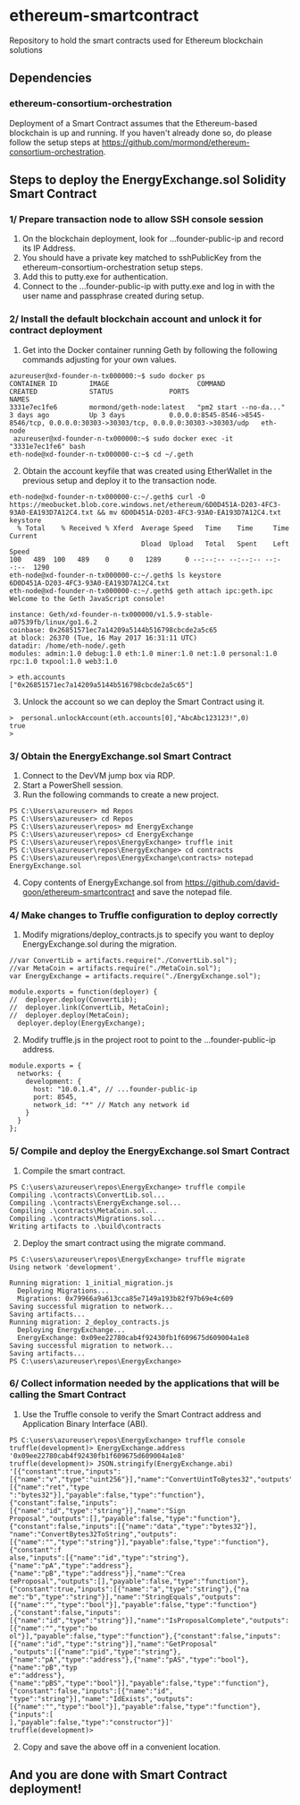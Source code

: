 # ethereum-smartcontract
Repository to hold the smart contracts used for Ethereum blockchain solutions

## Dependencies
### ethereum-consortium-orchestration
Deployment of a Smart Contract assumes that the Ethereum-based blockchain is up and running. If you haven't already done so, do please follow the setup steps at https://github.com/mormond/ethereum-consortium-orchestration.

## Steps to deploy the EnergyExchange.sol Solidity Smart Contract
### 1/ Prepare transaction node to allow SSH console session

1. On the blockchain deployment, look for ...founder-public-ip and record its IP Address.
2. You should have a private key matched to sshPublicKey from the ethereum-consortium-orchestration setup steps.
3. Add this to putty.exe for authentication.
4. Connect to the ...founder-public-ip with putty.exe and log in with the user name and passphrase created during setup.

### 2/ Install the default blockchain account and unlock it for contract deployment

1. Get into the Docker container running Geth by following the following commands adjusting for your own values.
```
azureuser@xd-founder-n-tx000000:~$ sudo docker ps
CONTAINER ID        IMAGE                      COMMAND                  CREATED             STATUS              PORTS                                                                                  NAMES
3331e7ec1fe6        mormond/geth-node:latest   "pm2 start --no-da..."   3 days ago          Up 3 days           0.0.0.0:8545-8546->8545-8546/tcp, 0.0.0.0:30303->30303/tcp, 0.0.0.0:30303->30303/udp   eth-node
 azureuser@xd-founder-n-tx000000:~$ sudo docker exec -it "3331e7ec1fe6" bash
eth-node@xd-founder-n-tx000000-c:~$ cd ~/.geth
```

2. Obtain the account keyfile that was created using EtherWallet in the previous setup and deploy it to the transaction node.
```
eth-node@xd-founder-n-tx000000-c:~/.geth$ curl -O https://meobucket.blob.core.windows.net/ethereum/6D0D451A-D203-4FC3-93A0-EA193D7A12C4.txt && mv 6D0D451A-D203-4FC3-93A0-EA193D7A12C4.txt keystore
  % Total    % Received % Xferd  Average Speed   Time    Time     Time  Current
                                 Dload  Upload   Total   Spent    Left  Speed
100   489  100   489    0     0   1289      0 --:--:-- --:--:-- --:--:--  1290
eth-node@xd-founder-n-tx000000-c:~/.geth$ ls keystore
6D0D451A-D203-4FC3-93A0-EA193D7A12C4.txt
eth-node@xd-founder-n-tx000000-c:~/.geth$ geth attach ipc:geth.ipc
Welcome to the Geth JavaScript console!

instance: Geth/xd-founder-n-tx000000/v1.5.9-stable-a07539fb/linux/go1.6.2
coinbase: 0x26851571ec7a14209a5144b516798cbcde2a5c65
at block: 26370 (Tue, 16 May 2017 16:31:11 UTC)
datadir: /home/eth-node/.geth
modules: admin:1.0 debug:1.0 eth:1.0 miner:1.0 net:1.0 personal:1.0 rpc:1.0 txpool:1.0 web3:1.0

> eth.accounts
["0x26851571ec7a14209a5144b516798cbcde2a5c65"]
```

3. Unlock the account so we can deploy the Smart Contract using it.
```
>  personal.unlockAccount(eth.accounts[0],"AbcAbc123123!",0)
true
>
```

### 3/ Obtain the EnergyExchange.sol Smart Contract 

1. Connect to the DevVM jump box via RDP.
2. Start a PowerShell session.
3. Run the following commands to create a new project.
```
PS C:\Users\azureuser> md Repos
PS C:\Users\azureuser> cd Repos
PS C:\Users\azureuser\repos> md EnergyExchange
PS C:\Users\azureuser\repos> cd EnergyExchange
PS C:\Users\azureuser\repos\EnergyExchange> truffle init
PS C:\Users\azureuser\repos\EnergyExchange> cd contracts
PS C:\Users\azureuser\repos\EnergyExchange\contracts> notepad EnergyExchange.sol
```

4. Copy contents of EnergyExchange.sol from https://github.com/david-goon/ethereum-smartcontract and save the notepad file.

### 4/ Make changes to Truffle configuration to deploy correctly

1. Modify migrations/deploy_contracts.js to specify you want to deploy EnergyExchange.sol during the migration. 
```
//var ConvertLib = artifacts.require("./ConvertLib.sol");
//var MetaCoin = artifacts.require("./MetaCoin.sol");
var EnergyExchange = artifacts.require("./EnergyExchange.sol");

module.exports = function(deployer) {
//  deployer.deploy(ConvertLib);
//  deployer.link(ConvertLib, MetaCoin);
//  deployer.deploy(MetaCoin);
  deployer.deploy(EnergyExchange);
```

2. Modify truffle.js in the project root to point to the ...founder-public-ip address.
```
module.exports = {
  networks: {
    development: {
      host: "10.0.1.4", // ...founder-public-ip
      port: 8545,
      network_id: "*" // Match any network id
    }
  }
};
```

### 5/ Compile and deploy the EnergyExchange.sol Smart Contract

1. Compile the smart contract.
```
PS C:\users\azureuser\repos\EnergyExchange> truffle compile
Compiling .\contracts\ConvertLib.sol...
Compiling .\contracts\EnergyExchange.sol...
Compiling .\contracts\MetaCoin.sol...
Compiling .\contracts\Migrations.sol...
Writing artifacts to .\build\contracts
```

2. Deploy the smart contract using the migrate command.
```
PS C:\users\azureuser\repos\EnergyExchange> truffle migrate
Using network 'development'.

Running migration: 1_initial_migration.js
  Deploying Migrations...
  Migrations: 0x79966a9a613cca85e7149a193b82f97b69e4c609
Saving successful migration to network...
Saving artifacts...
Running migration: 2_deploy_contracts.js
  Deploying EnergyExchange...
  EnergyExchange: 0x09ee22780cab4f92430fb1f609675d609004a1e8
Saving successful migration to network...
Saving artifacts...
PS C:\users\azureuser\repos\EnergyExchange>
```

### 6/ Collect information needed by the applications that will be calling the Smart Contract

1. Use the Truffle console to verify the Smart Contract address and Application Binary Interface (ABI).
```
PS C:\users\azureuser\repos\EnergyExchange> truffle console
truffle(development)> EnergyExchange.address
'0x09ee22780cab4f92430fb1f609675d609004a1e8'
truffle(development)> JSON.stringify(EnergyExchange.abi)
'[{"constant":true,"inputs":[{"name":"v","type":"uint256"}],"name":"ConvertUintToBytes32","outputs":[{"name":"ret","type
":"bytes32"}],"payable":false,"type":"function"},{"constant":false,"inputs":[{"name":"id","type":"string"}],"name":"Sign
Proposal","outputs":[],"payable":false,"type":"function"},{"constant":false,"inputs":[{"name":"data","type":"bytes32"}],
"name":"ConvertBytes32ToString","outputs":[{"name":"","type":"string"}],"payable":false,"type":"function"},{"constant":f
alse,"inputs":[{"name":"id","type":"string"},{"name":"pA","type":"address"},{"name":"pB","type":"address"}],"name":"Crea
teProposal","outputs":[],"payable":false,"type":"function"},{"constant":true,"inputs":[{"name":"a","type":"string"},{"na
me":"b","type":"string"}],"name":"StringEquals","outputs":[{"name":"","type":"bool"}],"payable":false,"type":"function"}
,{"constant":false,"inputs":[{"name":"id","type":"string"}],"name":"IsProposalComplete","outputs":[{"name":"","type":"bo
ol"}],"payable":false,"type":"function"},{"constant":false,"inputs":[{"name":"id","type":"string"}],"name":"GetProposal"
,"outputs":[{"name":"pid","type":"string"},{"name":"pA","type":"address"},{"name":"pAS","type":"bool"},{"name":"pB","typ
e":"address"},{"name":"pBS","type":"bool"}],"payable":false,"type":"function"},{"constant":false,"inputs":[{"name":"id",
"type":"string"}],"name":"IdExists","outputs":[{"name":"","type":"bool"}],"payable":false,"type":"function"},{"inputs":[
],"payable":false,"type":"constructor"}]'
truffle(development)>
```

2. Copy and save the above off in a convenient location.

## And you are done with Smart Contract deployment!
